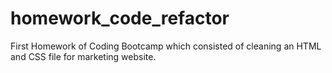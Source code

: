 # homework_code_refactor
First Homework of Coding Bootcamp which consisted of cleaning an HTML and CSS file for marketing website. 
